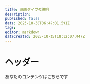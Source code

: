 ```yaml
---
title: 画像タイプの説明
description:
published: false
date: 2025-10-30T06:45:01.591Z
tags:
editor: markdown
dateCreated: 2025-10-25T18:12:07.047Z
---
```


# ヘッダー

あなたのコンテンツはこちらです